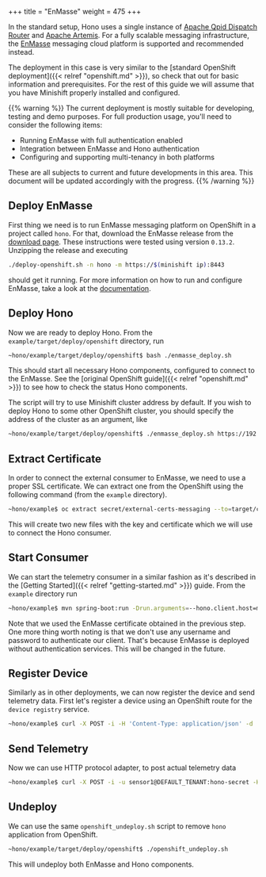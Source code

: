 +++
title = "EnMasse"
weight = 475
+++

In the standard setup, Hono uses a single instance of [Apache Qpid Dispatch Router](https://qpid.apache.org) and [Apache Artemis](https://activemq.apache.org/artemis). For a fully scalable messaging infrastructure, the [EnMasse](http://enmasse.io/) messaging cloud platform is supported and recommended instead.

<!--more-->
The deployment in this case is very similar to the [standard OpenShift deployment]({{< relref "openshift.md" >}}), so check that out for basic information and prerequisites. For the rest of this guide we will assume that you have Minishift properly installed and configured.

{{% warning %}}
The current deployment is mostly suitable for developing, testing and demo purposes. For full production usage, you'll need to consider the following items:

* Running EnMasse with full authentication enabled
* Integration between EnMasse and Hono authentication
* Configuring and supporting multi-tenancy in both platforms

These are all subjects to current and future developments in this area. This document will be updated accordingly with the progress. 
{{% /warning %}}

## Deploy EnMasse

First thing we need is to run EnMasse messaging platform on OpenShift in a project called `hono`. For that, download the EnMasse release from the [download page](https://github.com/EnMasseProject/enmasse/releases). These instructions were tested using version `0.13.2`. Unzipping the release and executing

~~~sh
./deploy-openshift.sh -n hono -m https://$(minishift ip):8443
~~~

should get it running. For more information on how to run and configure EnMasse, take a look at the [documentation](http://enmasse.io/documentation/).

## Deploy Hono

Now we are ready to deploy Hono. From the `example/target/deploy/openshift` directory, run 

~~~sh
~hono/example/target/deploy/openshift$ bash ./enmasse_deploy.sh
~~~

This should start all necessary Hono components, configured to connect to the EnMasse. See the [original OpenShift guide]({{< relref "openshift.md" >}}) to see how to check the status Hono components.

The script will try to use Minishift cluster address by default. If you wish to deploy Hono to some other OpenShift cluster, you should specify the address of the cluster as an argument, like

~~~sh
~hono/example/target/deploy/openshift$ ./enmasse_deploy.sh https://192.168.64.3:8443
~~~

## Extract Certificate

In order to connect the external consumer to EnMasse, we need to use a proper SSL certificate. We can extract one from the OpenShift using the following command (from the `example` directory).

~~~sh
~hono/example$ oc extract secret/external-certs-messaging --to=target/config/hono-demo-certs-jar/ -n hono
~~~

This will create two new files with the key and certificate which we will use to connect the Hono consumer.

## Start Consumer

We can start the telemetry consumer in a similar fashion as it's described in the [Getting Started]({{< relref "getting-started.md" >}}) guide. From the `example` directory run

~~~sh
~hono/example$ mvn spring-boot:run -Drun.arguments=--hono.client.host=messaging-hono.$(minishift ip).nip.io,--hono.client.port=443,--hono.client.trustStorePath=target/config/hono-demo-certs-jar/server-cert.pem
~~~

Note that we used the EnMasse certificate obtained in the previous step. One more thing worth noting is that we don't use any username and password to authenticate our client. That's because EnMasse is deployed without authentication services. This will be changed in the future.

## Register Device

Similarly as in other deployments, we can now register the device and send telemetry data. First let's register a device using an OpenShift route for the `device registry` service.

~~~sh
~hono/example$ curl -X POST -i -H 'Content-Type: application/json' -d '{"device-id": "4711"}' http://hono-service-device-registry-http-hono.$(minishift ip).nip.io/registration/DEFAULT_TENANT
~~~

## Send Telemetry

Now we can use HTTP protocol adapter, to post actual telemetry data

~~~sh
~hono/example$ curl -X POST -i -u sensor1@DEFAULT_TENANT:hono-secret -H 'Content-Type: application/json' --data-binary '{"temp": 5}' http://hono-adapter-rest-vertx-hono.$(minishift ip).nip.io/telemetry
~~~

## Undeploy

We can use the same `openshift_undeploy.sh` script to remove `hono` application from OpenShift.

~~~sh
~hono/example/target/deploy/openshift$ ./openshift_undeploy.sh
~~~

This will undeploy both EnMasse and Hono components.

